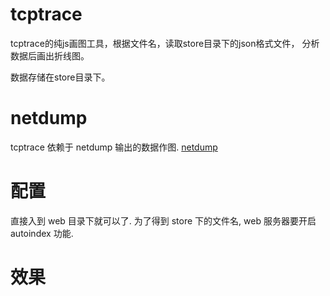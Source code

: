 # tcptrace

tcptrace的纯js画图工具，根据文件名，读取store目录下的json格式文件，
分析数据后画出折线图。

数据存储在store目录下。

# netdump
tcptrace 依赖于 netdump 输出的数据作图. [netdump](https://github.com/fengidri/netdump)

# 配置
直接入到 web 目录下就可以了. 为了得到 store 下的文件名, web 服务器要开启
autoindex 功能.

# 效果








